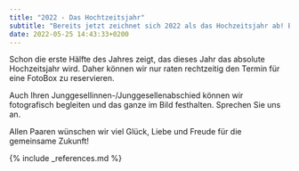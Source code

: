 ```yaml
---
title: "2022 - Das Hochtzeitsjahr"
subtitle: "Bereits jetzt zeichnet sich 2022 als das Hochzeitsjahr ab! Buchen Sie rechtzeitig!"
date: 2022-05-25 14:43:33+0200
---
```


Schon die erste Hälfte des Jahres zeigt, das dieses Jahr das absolute Hochzeitsjahr wird. Daher können wir nur raten rechtzeitig den Termin für eine FotoBox zu reservieren.

Auch Ihren Junggesellinnen-/Junggesellenabschied können wir fotografisch begleiten und das ganze im Bild festhalten. Sprechen Sie uns an.

Allen Paaren wünschen wir viel Glück, Liebe und Freude für die gemeinsame Zukunft!

{% include _references.md %}

